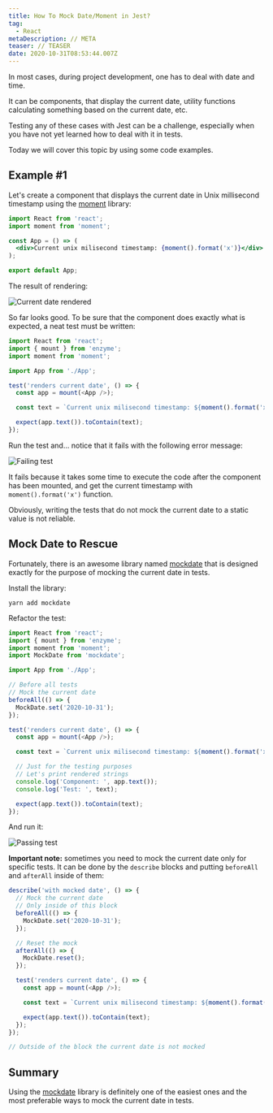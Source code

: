 ```yaml
---
title: How To Mock Date/Moment in Jest?
tag:
  - React
metaDescription: // META
teaser: // TEASER
date: 2020-10-31T08:53:44.007Z
---
```

In most cases, during project development, one has to deal with date and time.

It can be components, that display the current date, utility functions calculating something based on the current date, etc.

Testing any of these cases with Jest can be a challenge, especially when you have not yet learned how to deal with it in tests.

Today we will cover this topic by using some code examples.

## Example #1

Let's create a component that displays the current date in Unix millisecond timestamp using the [moment](https://momentjs.com/) library:

```jsx
import React from 'react';
import moment from 'moment';

const App = () => (
  <div>Current unix milisecond timestamp: {moment().format('x')}</div>
);

export default App;
```

The result of rendering:

![Current date rendered](/img/screenshot-2020-10-31-at-10.27.57.png "Current date rendered")

So far looks good. To be sure that the component does exactly what is expected, a neat test must be written:

```javascript
import React from 'react';
import { mount } from 'enzyme';
import moment from 'moment';

import App from './App';

test('renders current date', () => {
  const app = mount(<App />);

  const text = `Current unix milisecond timestamp: ${moment().format('x')}`;

  expect(app.text()).toContain(text);
});
```

Run the test and... notice that it fails with the following error message:

![Failing test](/img/screenshot-2020-10-31-at-10.28.12.png "Failing test")

It fails because it takes some time to execute the code after the component has been mounted, and get the current timestamp with `moment().format('x')` function.

Obviously, writing the tests that do not mock the current date to a static value is not reliable.

## Mock Date to Rescue

Fortunately, there is an awesome library named [mockdate](https://www.npmjs.com/package/mockdate) that is designed exactly for the purpose of mocking the current date in tests.

Install the library:

`yarn add mockdate`

Refactor the test:

```javascript
import React from 'react';
import { mount } from 'enzyme';
import moment from 'moment';
import MockDate from 'mockdate';

import App from './App';

// Before all tests
// Mock the current date
beforeAll(() => {
  MockDate.set('2020-10-31');
});

test('renders current date', () => {
  const app = mount(<App />);

  const text = `Current unix milisecond timestamp: ${moment().format('x')}`;

  // Just for the testing purposes
  // Let's print rendered strings
  console.log('Component: ', app.text());
  console.log('Test: ', text);

  expect(app.text()).toContain(text);
});

```

And run it:

![Passing test](/img/screenshot-2020-10-31-at-10.40.49.png "Passing test")

**Important note:** sometimes you need to mock the current date only for specific tests. It can be done by the `describe` blocks and putting `beforeAll` and `afterAll` inside of them:

```javascript
describe('with mocked date', () => {
  // Mock the current date 
  // Only inside of this block
  beforeAll(() => {
    MockDate.set('2020-10-31');
  });

  // Reset the mock
  afterAll(() => {
    MockDate.reset();
  });

  test('renders current date', () => {
    const app = mount(<App />);

    const text = `Current unix milisecond timestamp: ${moment().format('x')}`;

    expect(app.text()).toContain(text);
  });
});

// Outside of the block the current date is not mocked

```

## Summary

Using the [mockdate](https://www.npmjs.com/package/mockdate) library is definitely one of the easiest ones and the most preferable ways to mock the current date in tests.